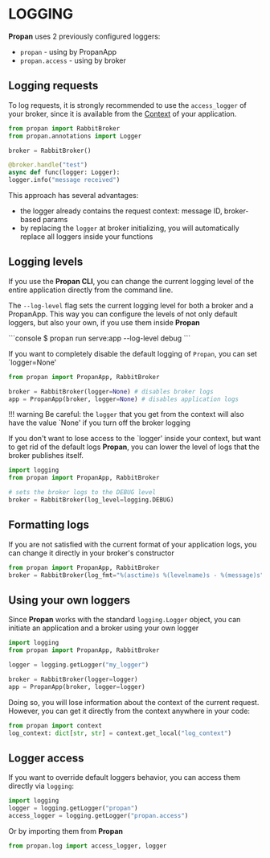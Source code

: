 # LOGGING

**Propan** uses 2 previously configured loggers:

* `propan` - using by PropanApp
* `propan.access` - using by broker

## Logging requests

To log requests, it is strongly recommended to use the `access_logger` of your broker, since it is available from the [Context](../../5_dependency/2_context) of your application.

```python
from propan import RabbitBroker
from propan.annotations import Logger

broker = RabbitBroker()

@broker.handle("test")
async def func(logger: Logger):
logger.info("message received")
```

This approach has several advantages:

* the logger already contains the request context: message ID, broker-based params
* by replacing the `logger` at broker initializing, you will automatically replace all loggers inside your functions

## Logging levels

If you use the **Propan CLI**, you can change the current logging level of the entire application directly from the command line.

The `--log-level` flag sets the current logging level for both a broker and a PropanApp. This way you can configure the levels of not only default loggers, but also your own, if you use them inside **Propan**

<div class="termy">
```console
$ propan run serve:app --log-level debug
```
</div>

If you want to completely disable the default logging of `Propan`, you can set `logger=None'

```python
from propan import PropanApp, RabbitBroker

broker = RabbitBroker(logger=None) # disables broker logs
app = PropanApp(broker, logger=None) # disables application logs
```

!!! warning
    Be careful: the `logger` that you get from the context will also have the value `None' if you turn off the broker logging

If you don't want to lose access to the `logger' inside your context, but want to get rid of the default logs **Propan**, you can lower the level of logs that the broker publishes itself.

```python
import logging
from propan import PropanApp, RabbitBroker

# sets the broker logs to the DEBUG level
broker = RabbitBroker(log_level=logging.DEBUG)
```

## Formatting logs

If you are not satisfied with the current format of your application logs, you can change it directly in your broker's constructor

```python
from propan import PropanApp, RabbitBroker
broker = RabbitBroker(log_fmt="%(asctime)s %(levelname)s - %(message)s")
```

## Using your own loggers

Since **Propan** works with the standard `logging.Logger` object, you can initiate an application and a broker
using your own logger

```python
import logging
from propan import PropanApp, RabbitBroker

logger = logging.getLogger("my_logger")

broker = RabbitBroker(logger=logger)
app = PropanApp(broker, logger=logger)
```

Doing so, you will lose information about the context of the current request. However, you can get it directly from the context anywhere in your code:

```python
from propan import context
log_context: dict[str, str] = context.get_local("log_context")
```

## Logger access

If you want to override default loggers behavior, you can access them directly via `logging`:

```python
import logging
logger = logging.getLogger("propan")
access_logger = logging.getLogger("propan.access")
```

Or by importing them from **Propan**

```python
from propan.log import access_logger, logger
```
